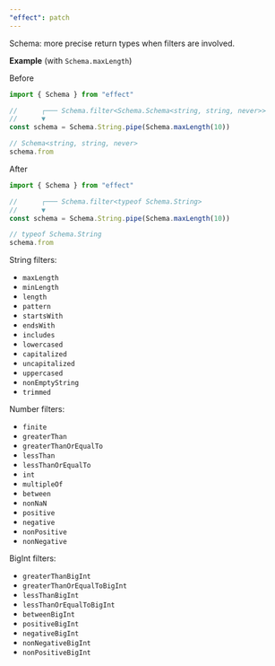 ```yaml
---
"effect": patch
---
```


Schema: more precise return types when filters are involved.

**Example** (with `Schema.maxLength`)

Before

```ts
import { Schema } from "effect"

//      ┌─── Schema.filter<Schema.Schema<string, string, never>>
//      ▼
const schema = Schema.String.pipe(Schema.maxLength(10))

// Schema<string, string, never>
schema.from
```

After

```ts
import { Schema } from "effect"

//      ┌─── Schema.filter<typeof Schema.String>
//      ▼
const schema = Schema.String.pipe(Schema.maxLength(10))

// typeof Schema.String
schema.from
```

String filters:

- `maxLength`
- `minLength`
- `length`
- `pattern`
- `startsWith`
- `endsWith`
- `includes`
- `lowercased`
- `capitalized`
- `uncapitalized`
- `uppercased`
- `nonEmptyString`
- `trimmed`

Number filters:

- `finite`
- `greaterThan`
- `greaterThanOrEqualTo`
- `lessThan`
- `lessThanOrEqualTo`
- `int`
- `multipleOf`
- `between`
- `nonNaN`
- `positive`
- `negative`
- `nonPositive`
- `nonNegative`

BigInt filters:

- `greaterThanBigInt`
- `greaterThanOrEqualToBigInt`
- `lessThanBigInt`
- `lessThanOrEqualToBigInt`
- `betweenBigInt`
- `positiveBigInt`
- `negativeBigInt`
- `nonNegativeBigInt`
- `nonPositiveBigInt`

